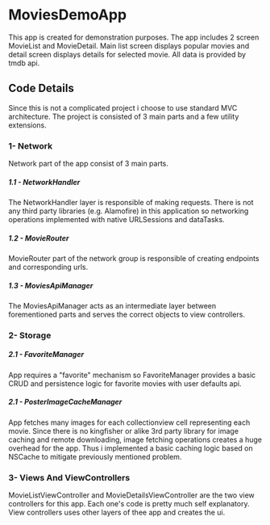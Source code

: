 # MoviesDemoApp

This app is created for demonstration purposes. The app includes 2 screen MovieList and MovieDetail. Main list screen displays popular movies and detail screen displays details for selected movie. All data is provided by tmdb api.

## Code Details
Since this is not a complicated project i choose to use standard MVC architecture.
The project is consisted of 3 main parts and a few utility extensions. 

### 1- Network
Network part of the app consist of 3 main parts.

##### 1.1 - NetworkHandler
The NetworkHandler layer is responsible of making requests. There is not any third party libraries (e.g. Alamofire) in this application so networking operations implemented with native URLSessions and dataTasks.


##### 1.2 - MovieRouter
MovieRouter part of the network group is responsible of creating endpoints and corresponding urls. 


##### 1.3 - MoviesApiManager
The MoviesApiManager acts as an intermediate layer between forementioned parts and serves the correct objects to view controllers.

### 2- Storage

##### 2.1 - FavoriteManager
App requires a "favorite" mechanism so FavoriteManager provides a basic CRUD and persistence logic for favorite movies with user defaults api. 

##### 2.1 - PosterImageCacheManager
App fetches many images for each collectionview cell representing each movie. Since there is no kingfisher or alike 3rd party library for image caching and remote downloading, image fetching operations creates a huge overhead for the app. Thus i implemented a basic caching logic based on NSCache to mitigate previously mentioned problem. 

### 3- Views And ViewControllers
MovieListViewController and MovieDetailsViewController are the two view controllers for this app. Each one's code is pretty much self explanatory. View controllers uses other layers of thee app and creates the ui.

